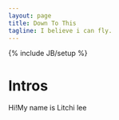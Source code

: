 ```yaml
---
layout: page
title: Down To This
tagline: I believe i can fly.
---
```

{% include JB/setup %}
# Intros
Hi!My name is Litchi lee

